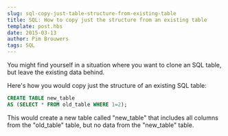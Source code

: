 ```yaml
---
slug: sql-copy-just-table-structure-from-existing-table
title: SQL: How to copy just the structure from an existing table
template: post.hbs
date: 2015-03-13
author: Pim Brouwers
tags: SQL
---
```

You might find yourself in a situation where you want to clone an SQL table, but leave the existing data behind.

Here's how you would copy just the structure of an existing SQL table:
```sql
CREATE TABLE new_table
AS (SELECT * FROM old_table WHERE 1=2);
```
This would create a new table called "new_table" that includes all columns from the "old_table" table, but no data from the "new_table" table.